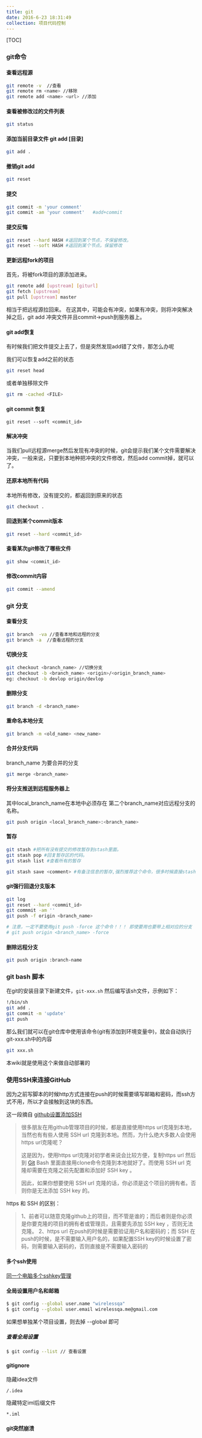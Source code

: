```yaml
---
title: git
date: 2016-6-23 18:31:49
collection: 项目代码控制
---
```


[TOC]

### git命令

#### 查看远程源
```sh
git remote -v  //查看
git remote rm <name> //移除
git remote add <name> <url> //添加
```


#### 查看被修改过的文件列表
```sh
git status
```

#### 添加当前目录文件 git add [目录]
```sh
git add .
```

#### 撤销git add
```sh
git reset
```

#### 提交
```sh
git commit -m 'your comment'
git commit -am 'your comment'   #add+commit
```

#### 提交反悔

```sh
git reset --hard HASH #返回到某个节点，不保留修改。
git reset --soft HASH #返回到某个节点。保留修改
```

#### 更新远程fork的项目

首先，将被fork项目的源添加进来。
```sh
git remote add [upstream] [giturl]
git fetch [upstream]
git pull [upstream] master
```
相当于把远程源拉回来。
在这其中，可能会有冲突，如果有冲突，则将冲突解决掉之后，git add 冲突文件并且commit->push到服务器上。

#### git add恢复

有时候我们把文件提交上去了，但是突然发现add错了文件，那怎么办呢

我们可以恢复add之前的状态

```sh
git reset head
```

或者单独移除文件

```sh
git rm -cached <FILE>
```

#### git commit 恢复

```shell
git reset --soft <commit_id>
```

#### 解决冲突

当我们pull远程源merge然后发现有冲突的时候，git会提示我们某个文件需要解决冲突，一般来说，只要到本地种把冲突的文件修改，然后add commit掉，就可以了。

#### 还原本地所有代码

本地所有修改，没有提交的，都返回到原来的状态

```sh
git checkout .
```

#### 回退到某个commit版本

```sh
git reset --hard <commit_id>
```

#### 查看某次git修改了哪些文件

```sh
git show <commit_id>
```

#### 修改commit内容

```sh
git commit --amend
```

### git 分支

#### 查看分支
```sh
git branch  -va //查看本地和远程的分支
git branch -a  //查看远程的分支  
```
#### 切换分支
```sh
git checkout <branch_name> //切换分支
git checkout -b <branch_name> <origin>/<origin_branch_name>
eg: checkout -b devlop origin/devlop
```

#### 删除分支
```sh
git branch -d <branch_name>
```
#### 重命名本地分支

```sh
git branch -m <old_name> <new_name>
```

#### 合并分支代码

branch_name 为要合并的分支

```sh
git merge <branch_name>
```



#### 将分支推送到远程服务器上

其中local_branch_name在本地中必须存在
第二个branch_name对应远程分支的名称。
```sh
git push origin <local_branch_name>:<branch_name>
```



#### 暂存

```sh
git stash #把所有没有提交的修改暂存到stash里面。
git stash pop #回复暂存区的代码。
git stash list #查看所有的暂存

git stash save <comment> #有备注信息的暂存,强烈推荐这个命令，很多时候直接stash会忘掉
```

#### git强行回退分支版本

```sh
git log 
git reset --hard <commit_id>
git commmit -am ''
git push -f origin <branch_name>

# 注意，一定不要使用git push -force 这个命令！！！ 即使要用也要带上相对应的分支
# git push origin <branch_name> -force 
```

#### 删除远程分支

```sh
git push origin :branch-name
```



### git bash 脚本

在git的安装目录下新建文件，`git-xxx.sh` 然后编写该sh文件，示例如下：
```sh
!/bin/sh
git add .
git commit -m 'update'
git push
```

那么我们就可以在git仓库中使用该命令(git有添加到环境变量中)，就会自动执行git-xxx.sh中的内容

```sh
git xxx.sh
```

本wiki就是使用这个来做自动部署的



### 使用SSH来连接GitHub

因为之前写脚本的时候http方式连接在push的时候需要填写邮箱和密码，而ssh方式不用，所以才会接触到这块的东西。

这一段摘自 [github设置添加SSH](http://blog.csdn.net/binyao02123202/article/details/20130891)

> 很多朋友在用github管理项目的时候，都是直接使用https url克隆到本地，当然也有有些人使用 SSH url 克隆到本地。然而，为什么绝大多数人会使用https url克隆呢？
>
> 这是因为，使用https url克隆对初学者来说会比较方便，复制https url 然后到 [Git](http://lib.csdn.net/base/28) Bash 里面直接用clone命令克隆到本地就好了。而使用 SSH url 克隆却需要在克隆之前先配置和添加好 SSH key 。
>
> 因此，如果你想要使用 SSH url 克隆的话，你必须是这个项目的拥有者。否则你是无法添加 SSH key 的。


https 和 SSH 的区别：
>1、前者可以随意克隆github上的项目，而不管是谁的；而后者则是你必须是你要克隆的项目的拥有者或管理员，且需要先添加 SSH key ，否则无法克隆。
>2、https url 在push的时候是需要验证用户名和密码的；而 SSH 在push的时候，是不需要输入用户名的，如果配置SSH key的时候设置了密码，则需要输入密码的，否则直接是不需要输入密码的



#### 多个ssh使用

[同一个电脑多个sshkey管理](http://yijiebuyi.com/blog/f18d38eb7cfee860c117d629fdb16faf.html)



#### 全局设置用户名和邮箱

```sh
$ git config --global user.name "wirelessqa"  
$ git config --global user.email wirelessqa.me@gmail.com  
```

如果想单独某个项目设置，则去掉 --global 即可

##### 查看全局设置

```sh
$ git config --list // 查看设置
```

#### gitignore

隐藏idea文件

```
/.idea
```

隐藏特定iml后缀文件

```
*.iml
```



#### git突然崩溃

[git崩溃]: http://blog.csdn.net/michaeljy1991/article/details/50499202


